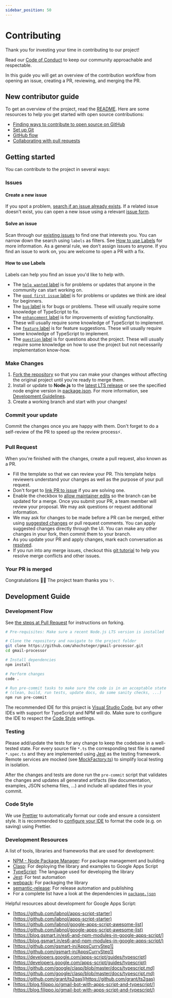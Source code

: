 ```yaml
---
sidebar_position: 50
---
```

# Contributing

<!-- See
 * https://github.com/github/docs/blob/main/CONTRIBUTING.md
 * https://mozillascience.github.io/working-open-workshop/contributing/
-->

Thank you for investing your time in contributing to our project!

Read our [Code of Conduct](CODE_OF_CONDUCT.md) to keep our community approachable and respectable.

In this guide you will get an overview of the contribution workflow from opening an issue, creating a PR, reviewing, and merging the PR.

## New contributor guide

To get an overview of the project, read the [README](https://github.com/ahochsteger/gmail-processor/blob/main/README.md). Here are some resources to help you get started with open source contributions:

- [Finding ways to contribute to open source on GitHub](https://docs.github.com/en/get-started/exploring-projects-on-github/finding-ways-to-contribute-to-open-source-on-github)
- [Set up Git](https://docs.github.com/en/get-started/quickstart/set-up-git)
- [GitHub flow](https://docs.github.com/en/get-started/quickstart/github-flow)
- [Collaborating with pull requests](https://docs.github.com/en/github/collaborating-with-pull-requests)

## Getting started

You can contribute to the project in several ways:

### Issues

#### Create a new issue

If you spot a problem, [search if an issue already exists](https://github.com/ahochsteger/gmail-processor/issues). If a related issue doesn't exist, you can open a new issue using a relevant [issue form](https://github.com/ahochsteger/gmail-processor/issues/new/choose).

#### Solve an issue

Scan through our [existing issues](https://github.com/ahochsteger/gmail-processor/issues) to find one that interests you. You can narrow down the search using `labels` as filters. See [How to use Labels](#how-to-use-labels) for more information. As a general rule, we don’t assign issues to anyone. If you find an issue to work on, you are welcome to open a PR with a fix.

#### How to use Labels

Labels can help you find an issue you'd like to help with.

- The [`help wanted` label](https://github.com/ahochsteger/gmail-processor/issues?q=is%3Aopen+is%3Aissue+label%3A%22help+wanted%22) is for problems or updates that anyone in the community can start working on.
- The [`good first issue` label](https://github.com/ahochsteger/gmail-processor/issues?q=is%3Aopen+is%3Aissue+label%3A%22good+first+issue%22) is for problems or updates we think are ideal for beginners.
- The [`bug` label](https://github.com/ahochsteger/gmail-processor/issues?q=is%3Aopen+is%3Aissue+label%3Abug) is for bugs or problems. These will usually require some knowledge of TypeScript to fix.
- The [`enhancement` label](https://github.com/ahochsteger/gmail-processor/issues?q=is%3Aopen+is%3Aissue+label%3Aenhancement) is for improvements of existing functionality. These will usually require some knowledge of TypeScript to implement.
- The [`feature` label](https://github.com/ahochsteger/gmail-processor/issues?q=is%3Aopen+is%3Aissue+label%3Afeature) is for feature suggestions. These will usually require some knowledge of TypeScript to implement.
- The [`question` label](https://github.com/ahochsteger/gmail-processor/issues?q=is%3Aopen+is%3Aissue+label%3Aquestion) is for questions about the project. These will usually require some knowledge on how to use the project but not necessarily implementation know-how.

### Make Changes

1. [Fork the repository](https://docs.github.com/en/github/getting-started-with-github/fork-a-repo#fork-an-example-repository) so that you can make your changes without affecting the original project until you're ready to merge them.
2. Install or update to **Node.js** to the [latest LTS release](https://nodejs.dev/en/about/releases/) or see the specified node engine version in [package.json](https://github.com/ahochsteger/gmail-processor/blob/main/package.json). For more information, see [Development Guidelines](#development-guide).
3. Create a working branch and start with your changes!

### Commit your update

Commit the changes once you are happy with them. Don't forget to do a self-review of the PR to speed up the review process:zap:.

### Pull Request

When you're finished with the changes, create a pull request, also known as a PR.

- Fill the template so that we can review your PR. This template helps reviewers understand your changes as well as the purpose of your pull request.
- Don't forget to [link PR to issue](https://docs.github.com/en/issues/tracking-your-work-with-issues/linking-a-pull-request-to-an-issue) if you are solving one.
- Enable the checkbox to [allow maintainer edits](https://docs.github.com/en/github/collaborating-with-issues-and-pull-requests/allowing-changes-to-a-pull-request-branch-created-from-a-fork) so the branch can be updated for a merge.
  Once you submit your PR, a team member will review your proposal. We may ask questions or request additional information.
- We may ask for changes to be made before a PR can be merged, either using [suggested changes](https://docs.github.com/en/github/collaborating-with-issues-and-pull-requests/incorporating-feedback-in-your-pull-request) or pull request comments. You can apply suggested changes directly through the UI. You can make any other changes in your fork, then commit them to your branch.
- As you update your PR and apply changes, mark each conversation as [resolved](https://docs.github.com/en/github/collaborating-with-issues-and-pull-requests/commenting-on-a-pull-request#resolving-conversations).
- If you run into any merge issues, checkout this [git tutorial](https://github.com/skills/resolve-merge-conflicts) to help you resolve merge conflicts and other issues.

### Your PR is merged

Congratulations :tada::tada: The project team thanks you :sparkles:.

## Development Guide

### Development Flow

See [the steps at Pull Request](#pull-request) for instructions on forking.

```bash
# Pre-requisites: Make sure a recent Node.js LTS version is installed

# Clone the repository and navigate to the project folder
git clone https://github.com/ahochsteger/gmail-processor.git
cd gmail-processor

# Install dependencies
npm install

# Perform changes
code .

# Run pre-commit tasks to make sure the code is in an acceptable state to be commited
# (clean, build, run tests, update docs, do some sanity checks, ...)
npm run pre-commit
```

The recommended IDE for this project is [Visual Studio Code](https://code.visualstudio.com/), but any other IDEs with support for TypeScript and NPM will do. Make sure to configure the IDE to respect the [Code Style](#code-style) settings.

### Testing

Please add/update the tests for any change to keep the codebase in a well-tested state. For every source file `*.ts` the corresponding test file is named `*.spec.ts` and they are implemented using [Jest](https://jestjs.io/) as the testing framework.
Remote services are mocked (see [MockFactory.ts](https://github.com/ahochsteger/gmail-processor/blob/main/src/test/mocks/MockFactory.ts)) to simplify local testing in isolation.

After the changes and tests are done run the `pre-commit` script that validates the changes and updates all generated artifacts (like documentation, examples, JSON schema files, ...) and include all updated files in your commit.

### Code Style

We use [Prettier](https://prettier.io/) to automatically format our code and ensure a consistent style. It is recommended to [configure your IDE](https://prettier.io/docs/en/editors) to format the code (e.g. on saving) using Prettier.

### Development Resources

A list of tools, libraries and frameworks that are used for development:

- [NPM - Node Package Manager](https://docs.npmjs.com/about-npm): For package management and building
- [Clasp](https://github.com/google/clasp): For deploying the library and examples to Google Apps Script
- [TypeScript](https://www.typescriptlang.org/): The language used for developing the library
- [Jest](https://jestjs.io/): For test automation
- [webpack](https://webpack.js.org/): For packaging the library
- [semantic-release](https://github.com/semantic-release/semantic-release): For release automation and publishing
- For a complete list have a look at the dependencies in [`package.json`](https://github.com/ahochsteger/gmail-processor/blob/main/package.json)

Helpful resources about development for Google Apps Script:

- [https://github.com/labnol/apps-script-starter](https://github.com/labnol/apps-script-starter)
- [https://github.com/labnol/google-apps-script-awesome-list](https://github.com/labnol/google-apps-script-awesome-list)
- [https://blog.gsmart.in/es6-and-npm-modules-in-google-apps-script/](https://blog.gsmart.in/es6-and-npm-modules-in-google-apps-script/)
- [https://github.com/gsmart-in/AppsCurryStep1](https://github.com/gsmart-in/AppsCurryStep1)
- [https://developers.google.com/apps-script/guides/typescript](https://developers.google.com/apps-script/guides/typescript)
- [https://github.com/google/clasp/blob/master/docs/typescript.md](https://github.com/google/clasp/blob/master/docs/typescript.md)
- [https://github.com/grant/ts2gas](https://github.com/grant/ts2gas)
- [https://blog.filippo.io/gmail-bot-with-apps-script-and-typescript/](https://blog.filippo.io/gmail-bot-with-apps-script-and-typescript/)
